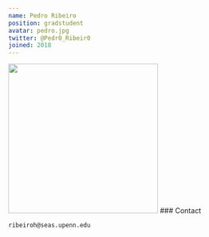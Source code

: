 ```yaml
---
name: Pedro Ribeiro
position: gradstudent
avatar: pedro.jpg
twitter: @Pedr0_Ribeir0
joined: 2018
---
```

<img width="300" src="{{site.baseurl}}/images/people/{{page.avatar}}" data-action="zoom">
### Contact

<i class="fa fa-envelope-o"></i>`ribeiroh@seas.upenn.edu`<br>
